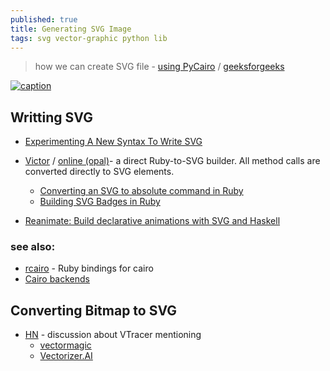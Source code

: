 ```yaml
---
published: true
title: Generating SVG Image
tags: svg vector-graphic python lib
---
```

> how we can create SVG file - [using PyCairo](https://pypi.org/project/pycairo/) / [geeksforgeeks](https://www.geeksforgeeks.org/creating-svg-image-using-pycairo/)

[ ![caption](https://pypi-camo.freetls.fastly.net/a77cde68be3e19a296c3f401ccd9e87fb8ebbfdb/68747470733a2f2f7261772e67697468756275736572636f6e74656e742e636f6d2f7079676f626a6563742f7079636169726f2f6d61696e2f646f63732f696d616765732f6578616d706c652e737667) ](https://pypi.org/project/pycairo/)

## Writting SVG 
- [Experimenting A New Syntax To Write SVG](https://yuanchuan.dev/experimenting-a-new-syntax-to-write-svg)

- [Victor](https://github.com/DannyBen/victor) / [online (opal)](https://gh.kbn.one/victor-opal/)-  a direct Ruby-to-SVG builder. All method calls are converted directly to SVG elements.
	- [Converting an SVG to absolute command in Ruby](https://stackoverflow.com/questions/68870185/converting-an-svg-to-absolute-command-in-ruby)
    - [Building SVG Badges in Ruby](https://www.mayerdan.com/ruby/2019/04/10/building-svg-badges)
    
- [Reanimate: Build declarative animations with SVG and Haskell](https://news.ycombinator.com/item?id=34074380)

### see also:
- [rcairo](https://github.com/rcairo/rcairo) - Ruby bindings for cairo
- [Cairo backends](https://zetcode.com/gfx/cairo/cairobackends/)

## Converting Bitmap to SVG

- [HN](https://news.ycombinator.com/item?id=38377307) - discussion about VTracer mentioning
	- [vectormagic](https://vectormagic.com/)
    - [ Vectorizer.AI](https://vectorizer.ai/)